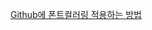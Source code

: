 [Github에 폰트컬러링 적용하는 방법](https://stackoverflow.com/questions/23904274/is-there-a-way-to-get-colored-text-in-githubflavored-markdown) <br>
